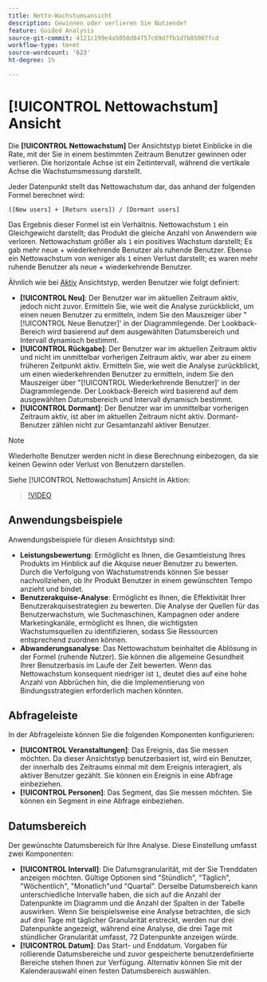 ```yaml
---
title: Netto-Wachstumsansicht
description: Gewinnen oder verlieren Sie Nutzende?
feature: Guided Analysis
source-git-commit: 4121c199e4a5050d84f57c69d7fb1d7b05007fcd
workflow-type: tm+mt
source-wordcount: '623'
ht-degree: 1%

---
```


# [!UICONTROL Nettowachstum] Ansicht

Die **[!UICONTROL Nettowachstum]** Der Ansichtstyp bietet Einblicke in die Rate, mit der Sie in einem bestimmten Zeitraum Benutzer gewinnen oder verlieren. Die horizontale Achse ist ein Zeitintervall, während die vertikale Achse die Wachstumsmessung darstellt.

Jeder Datenpunkt stellt das Nettowachstum dar, das anhand der folgenden Formel berechnet wird:

`([New users] + [Return users]) / [Dormant users]`

Das Ergebnis dieser Formel ist ein Verhältnis. Nettowachstum `1` ein Gleichgewicht darstellt; das Produkt die gleiche Anzahl von Anwendern wie verloren. Nettowachstum größer als `1` ein positives Wachstum darstellt; Es gab mehr neue + wiederkehrende Benutzer als ruhende Benutzer. Ebenso ein Nettowachstum von weniger als `1` einen Verlust darstellt; es waren mehr ruhende Benutzer als neue + wiederkehrende Benutzer.

Ähnlich wie bei [Aktiv](active.md) Ansichtstyp, werden Benutzer wie folgt definiert:

* **[!UICONTROL Neu]**: Der Benutzer war im aktuellen Zeitraum aktiv, jedoch nicht zuvor. Ermitteln Sie, wie weit die Analyse zurückblickt, um einen neuen Benutzer zu ermitteln, indem Sie den Mauszeiger über &quot;[!UICONTROL Neue Benutzer]&#39; in der Diagrammlegende. Der Lookback-Bereich wird basierend auf dem ausgewählten Datumsbereich und Intervall dynamisch bestimmt.
* **[!UICONTROL Rückgabe]**: Der Benutzer war im aktuellen Zeitraum aktiv und nicht im unmittelbar vorherigen Zeitraum aktiv, war aber zu einem früheren Zeitpunkt aktiv. Ermitteln Sie, wie weit die Analyse zurückblickt, um einen wiederkehrenden Benutzer zu ermitteln, indem Sie den Mauszeiger über &quot;[!UICONTROL Wiederkehrende Benutzer]&#39; in der Diagrammlegende. Der Lookback-Bereich wird basierend auf dem ausgewählten Datumsbereich und Intervall dynamisch bestimmt.
* **[!UICONTROL Dormant]**: Der Benutzer war im unmittelbar vorherigen Zeitraum aktiv, ist aber im aktuellen Zeitraum nicht aktiv. Dormant-Benutzer zählen nicht zur Gesamtanzahl aktiver Benutzer.

>[!NOTE]
>
>Wiederholte Benutzer werden nicht in diese Berechnung einbezogen, da sie keinen Gewinn oder Verlust von Benutzern darstellen.

Siehe [!UICONTROL Nettowachstum] Ansicht in Aktion:

>[!VIDEO](https://video.tv.adobe.com/v/3421664/?learn=on)

## Anwendungsbeispiele

Anwendungsbeispiele für diesen Ansichtstyp sind:

* **Leistungsbewertung**: Ermöglicht es Ihnen, die Gesamtleistung Ihres Produkts im Hinblick auf die Akquise neuer Benutzer zu bewerten. Durch die Verfolgung von Wachstumstrends können Sie besser nachvollziehen, ob Ihr Produkt Benutzer in einem gewünschten Tempo anzieht und bindet.
* **Benutzerakquise-Analyse**: Ermöglicht es Ihnen, die Effektivität Ihrer Benutzerakquisestrategien zu bewerten. Die Analyse der Quellen für das Benutzerwachstum, wie Suchmaschinen, Kampagnen oder andere Marketingkanäle, ermöglicht es Ihnen, die wichtigsten Wachstumsquellen zu identifizieren, sodass Sie Ressourcen entsprechend zuordnen können.
* **Abwanderungsanalyse**: Das Nettowachstum beinhaltet die Ablösung in der Formel (ruhende Nutzer). Sie können die allgemeine Gesundheit Ihrer Benutzerbasis im Laufe der Zeit bewerten. Wenn das Nettowachstum konsequent niedriger ist `1`, deutet dies auf eine hohe Anzahl von Abbrüchen hin, die die Implementierung von Bindungsstrategien erforderlich machen könnten.

## Abfrageleiste

In der Abfrageleiste können Sie die folgenden Komponenten konfigurieren:

* **[!UICONTROL Veranstaltungen]**: Das Ereignis, das Sie messen möchten. Da dieser Ansichtstyp benutzerbasiert ist, wird ein Benutzer, der innerhalb des Zeitraums einmal mit dem Ereignis interagiert, als aktiver Benutzer gezählt. Sie können ein Ereignis in eine Abfrage einbeziehen.
* **[!UICONTROL Personen]**: Das Segment, das Sie messen möchten. Sie können ein Segment in eine Abfrage einbeziehen.

## Datumsbereich

Der gewünschte Datumsbereich für Ihre Analyse. Diese Einstellung umfasst zwei Komponenten:

* **[!UICONTROL Intervall]**: Die Datumsgranularität, mit der Sie Trenddaten anzeigen möchten. Gültige Optionen sind &quot;Stündlich&quot;, &quot;Täglich&quot;, &quot;Wöchentlich&quot;, &quot;Monatlich&quot;und &quot;Quartal&quot;. Derselbe Datumsbereich kann unterschiedliche Intervalle haben, die sich auf die Anzahl der Datenpunkte im Diagramm und die Anzahl der Spalten in der Tabelle auswirken. Wenn Sie beispielsweise eine Analyse betrachten, die sich auf drei Tage mit täglicher Granularität erstreckt, werden nur drei Datenpunkte angezeigt, während eine Analyse, die drei Tage mit stündlicher Granularität umfasst, 72 Datenpunkte anzeigen würde.
* **[!UICONTROL Datum]**: Das Start- und Enddatum. Vorgaben für rollierende Datumsbereiche und zuvor gespeicherte benutzerdefinierte Bereiche stehen Ihnen zur Verfügung. Alternativ können Sie mit der Kalenderauswahl einen festen Datumsbereich auswählen.
